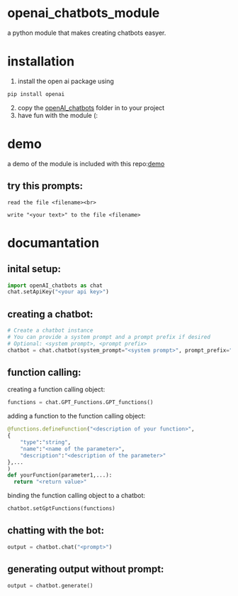 # openai_chatbots_module
a python module that makes creating chatbots easyer.

# installation
1. install the open ai package using 
```bash
pip install openai
```
2. copy the [openAI_chatbots](openAI_chatbots) folder in to your project
3. have fun with the module (:

# demo
a demo of the module is included with this repo:[demo](demo.py)

## try this prompts:
```
read the file <filename><br>
```
```
write "<your text>" to the file <filename>
```
# documantation
## inital setup:
```python
import openAI_chatbots as chat
chat.setApiKey("<your api key>")
```

## creating a chatbot:
```python
# Create a chatbot instance
# You can provide a system prompt and a prompt prefix if desired
# Optional: <system prompt>, <prompt prefix>
chatbot = chat.chatbot(system_prompt="<system prompt>", prompt_prefix="<prompt prefix>")
```

## function calling:

creating a function calling object:
```python
functions = chat.GPT_Functions.GPT_functions()
```

adding a function to the function calling object:
```python
@functions.defineFunction("<description of your function>",
{
    "type":"string",
    "name":"<name of the parameter>",
    "description":"<description of the parameter>"
},...
)
def yourFunction(parameter1,...):
  return "<return value>"
```

binding the function calling object to a chatbot:
```python
chatbot.setGptFunctions(functions)
```

## chatting with the bot:
```python
output = chatbot.chat("<prompt>")
```

## generating output without prompt:
```python
output = chatbot.generate()
```
